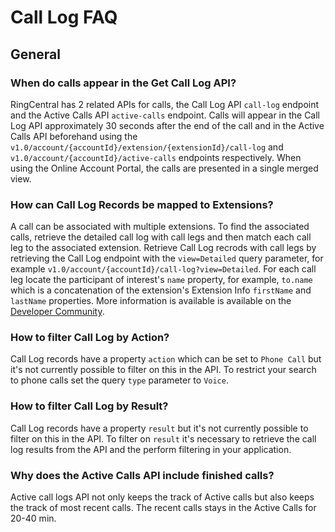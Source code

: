 # Call Log FAQ

## General

### When do calls appear in the Get Call Log API?

RingCentral has 2 related APIs for calls, the Call Log API `call-log` endpoint and the Active Calls API `active-calls` endpoint. Calls will appear in the Call Log API approximately 30 seconds after the end of the call and in the Active Calls API beforehand using the `v1.0/account/{accountId}/extension/{extensionId}/call-log` and `v1.0/account/{accountId}/active-calls` endpoints respectively. When using the Online Account Portal, the calls are presented in a single merged view.

### How can Call Log Records be mapped to Extensions?

A call can be associated with multiple extensions. To find the associated calls, retrieve the detailed call log with call legs and then match each call leg to the associated extension. Retrieve Call Log recrods with call legs by retrieving the Call Log endpoint with the `view=Detailed` query parameter, for example `v1.0/account/{accountId}/call-log?view=Detailed`. For each call leg locate the participant of interest's `name` property, for example, `to.name` which is a concatenation of the extension's Extension Info `firstName` and `lastName` properties. More information is available is available on the [Developer Community](https://devcommunity.ringcentral.com/ringcentraldev/topics/how-do-we-identify-which-extension-picked-up-the-call-through-our-api).

### How to filter Call Log by Action?

Call Log records have a property `action` which can be set to `Phone Call` but it's not currently possible to filter on this in the API. To restrict your search to phone calls set the query `type` parameter to `Voice`.

### How to filter Call Log by Result?

Call Log records have a property `result` but it's not currently possible to filter on this in the API. To filter on `result` it's necessary to retrieve the call log results from the API and the perform filtering in your application.

### Why does the Active Calls API include finished calls?

Active call logs API not only keeps the track of Active calls but also keeps the track of most recent calls. The recent calls stays in the Active Calls for 20-40 min.
